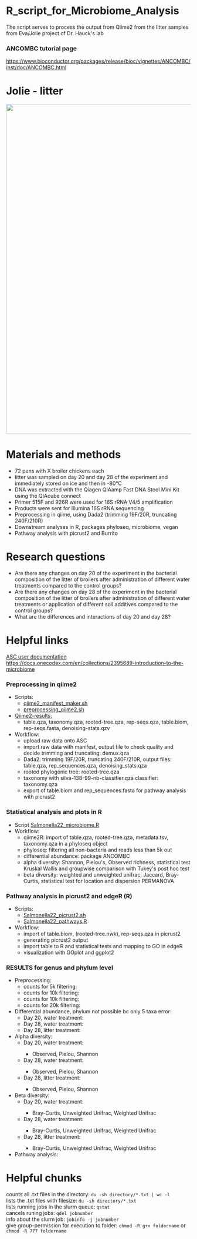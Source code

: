 # R_script_for_Microbiome_Analysis

The script serves to process the output from Qiime2 from the litter samples from Eva/Jolie project of Dr. Hauck's lab

### ANCOMBC tutorial page
   https://www.bioconductor.org/packages/release/bioc/vignettes/ANCOMBC/inst/doc/ANCOMBC.html

# Jolie - litter
<p align="center">
<img src="" width="900">
</p>

# Materials and methods
<ul>
<li>72 pens with X broiler chickens each</li>
<li>litter was sampled on day 20 and day 28 of the experiment and immediately stored on ice and then in -80°C</li>
<li>DNA was extracted with the Qiagen QIAamp Fast DNA Stool Mini Kit using the QIAcube connect</li>
<li>Primer 515F and 926R were used for 16S rRNA V4/5 amplification</li>
<li>Products were sent for Illumina 16S rRNA sequencing</li>
<li>Preprocessing in qiime, using Dada2 (trimming 19F/20R, truncating 240F/210R)</li>
<li>Downstream analyses in R, packages phyloseq, microbiome, vegan</li>
<li>Pathway analysis with picrust2 and Burrito</li>
</ul>

# Research questions
<ul>
<li>Are there any changes on day 20 of the experiment in the bacterial composition of the litter of broilers after administration of different water treatments compared to the control groups?</li>
<li>Are there any changes on day 28 of the experiment in the bacterial composition of the litter of broilers after administration of different water treatments or application of different soil additives compared to the control groups?</li>
<li>What are the differences and interactions of day 20 and day 28?</li> 
</ul>

# Helpful links
<a href="https://hpcdocs.asc.edu">ASC user documentation</a> <br>
https://docs.onecodex.com/en/collections/2395689-introduction-to-the-microbiome

### Preprocessing in qiime2 
<ul>
 <li>Scripts: <ul>
  <li><a href="qiime2_manifest_maker.sh">qiime2_manifest_maker.sh</a></li>
  <li><a href="qiime2.sh">preprocessing_qiime2.sh</a></li></ul>
 <li><a href="Qiime2-results">Qiime2-results:</a><ul>
  <li>table.qza, taxonomy.qza, rooted-tree.qza, rep-seqs.qza, table.biom, rep-seqs.fasta, denoising-stats.qzv</li></ul>
<li>Workflow: <ul>
 <li>upload raw data onto ASC</li>
 <li>import raw data with manifest, output file to check quality and decide trimming and truncating: demux.qza</li>
  <li>Dada2: trimming 19F/20R, truncating 240F/210R, output files: table.qza, rep_sequences.qza, denoising_stats.qza</li>
  <li>rooted phylogenic tree: rooted-tree.qza</li>
  <li>taxonomy with silva-138-99-nb-classifier.qza classifier: taxonomy.qza</li>
  <li>export of table.biom and rep_sequences.fasta for pathway analysis with picrust2</li></ul>
</ul>

### Statistical analysis and plots in R
<ul>
 <li>Script <a href="Salmonella22_microbiome.R">Salmonella22_microbiome.R</a></li>
<li>Workflow: <ul>
  <li>qiime2R: import of table.qza, rooted-tree.qza, metadata.tsv, taxonomy.qza in a phyloseq object</li>
  <li>phyloseq: filtering all non-bacteria and reads less than 5k out</li>
  <li>differential abundance: package ANCOMBC</li>
  <li>alpha diversity: Shannon, Pielou's, Observed richness, statistical test Kruskal Wallis and groupwise comparison with Tukey's post hoc test</li>
  <li>beta diversity: weighted and unweighted unifrac, Jaccard, Bray-Curtis, statistical test for location and dispersion PERMANOVA</li></ul>
</ul>

### Pathway analysis in picrust2 and edgeR (R)
<ul>
 <li>Scripts: <ul>
  <li><a href="Salmonella22_picrust2.sh">Salmonella22_picrust2.sh</a></li>
  <li><a href="Salmonella22_pathways.R">Salmonella22_pathways.R</a></li></ul>
<li>Workflow: <ul>
  <li>import of table.biom, (rooted-tree.nwk), rep-seqs.qza in picrust2</li>
  <li>generating picrust2 output</li>
  <li>import table to R and statistical tests and mapping to GO in edgeR</li>
  <li>visualization with GOplot and ggplot2</li></ul>
</ul>

### RESULTS for genus and phylum level
<ul>
 <li>Preprocessing:<ul>
  <li>counts for 5k filtering:</li>
  <li>counts for 10k filtering:</li>
  <li>counts for 10k filtering:</li>
  <li>counts for 20k filtering:</li></ul>
<li>Differential abundance, phylum not possible bc only 5 taxa error:<ul>
  <li>Day 20, water treatment:</li>
  <li>Day 28, water treatment:</li>
  <li>Day 28, litter treatment:</li></ul>
<li>Alpha diversity:<ul>
  <li>Day 20, water treatment:</li><ul>
     <li>Observed, Pielou, Shannon</li></ul>
  <li>Day 28, water treatment:</li><ul>
     <li>Observed, Pielou, Shannon</li></ul>
  <li>Day 28, litter treatment:</li><ul>
     <li>Observed, Pielou, Shannon</li></ul></ul>
<li>Beta diversity:<ul>
  <li>Day 20, water treatment:</li><ul>
   <li>Bray-Curtis, Unweighted Unifrac, Weighted Unifrac</li></ul>
  <li>Day 28, water treatment:</li><ul>
   <li>Bray-Curtis, Unweighted Unifrac, Weighted Unifrac</li></ul>
  <li>Day 28, litter treatment:</li><ul>
   <li>Bray-Curtis, Unweighted Unifrac, Weighted Unifrac</li></ul></ul>
<li>Pathway analysis:</li> 
</ul>

# Helpful chunks
counts all .txt files in the directory: ```du -sh directory/*.txt | wc -l``` <br>
lists the .txt files with filesize: ```du -sh directory/*.txt``` <br>
lists running jobs in the slurm queue: ```qstat``` <br>
cancels runing jobs: ```qdel jobnumber``` <br>
info about the slurm job: ```jobinfo -j jobnumber``` <br>
give group-permission for execution to folder: ```chmod -R g+x foldername``` or ```chmod -R 777 foldername```
